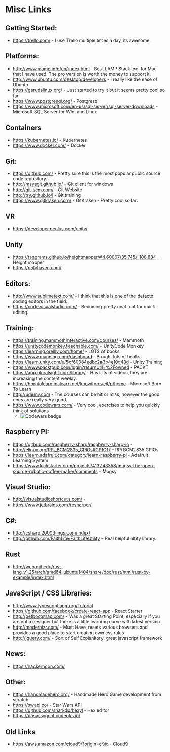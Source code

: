 # Misc Links

## Getting Started:

* https://trello.com/ - I use Trello multiple times a day, its awesome.

## Platforms:

* http://www.mamp.info/en/index.html - Best LAMP Stack tool for Mac that I have used. The pro version is worth the money
to support it.
* http://www.ubuntu.com/desktop/developers - I really like the ease of Ubuntu
* https://garudalinux.org/ - Just started to try it but it seems pretty cool so far
* https://www.postgresql.org/ - Postgresql
* https://www.microsoft.com/en-us/sql-server/sql-server-downloads - Microsoft SQL Server for Win. and Linux

## Containers
* https://kubernetes.io/ - Kubernetes
* https://www.docker.com/ - Docker

## Git:

* https://github.com/ - Pretty sure this is the most popular public source code repository.
* http://msysgit.github.io/ - Git client for windows
* http://git-scm.com/ - Git Website
* http://try.github.io/l - Git training
* https://www.gitkraken.com/ - GitKraken - Pretty cool so far.

## VR
* https://developer.oculus.com/unity/

## Unity
* https://tangrams.github.io/heightmapper/#4.60067/35.745/-108.884 - Height mapper
* https://polyhaven.com/

## Editors:

* http://www.sublimetext.com/ - I think that this is one of the defacto coding editors in the field.
* https://code.visualstudio.com/ - Becoming pretty neat tool for quick editing.

## Training:

* https://training.mammothinteractive.com/courses/ - Mammoth
* https://unitycodemonkey.teachable.com/ - UnityCode Monkey
* https://learning.oreilly.com/home/ - LOTS of books
* https://www.manning.com/dashboard - Bought lots of books
* https://learn.unity.com/u/5cf60384edbc2a3b4e10d43d - Unity Training
* https://www.packtpub.com/login?returnUrl=%2Fowned - PACKT
* https://app.pluralsight.com/library/ - Has lots of videos, they are increasing the content weekly.
* https://borntolearn.mslearn.net/knowitproveit/p/home - Microsoft Born To Learn
* http://udemy.com - The courses can be hit or miss, however the good ones are really very good.
* https://www.codewars.com/ - Very cool, exercises to help you quickly think of solutions
  * <img src="https://www.codewars.com/users/journeyman3282/badges/micro" alt="Codewars badge" />

## Raspberry PI:

* https://github.com/raspberry-sharp/raspberry-sharp-io - 
* http://elinux.org/RPi_BCM2835_GPIOs#GPIO17 - RPi BCM2835 GPIOs
* https://learn.adafruit.com/category/learn-raspberry-pi - Adafruit Learning System
* https://www.kickstarter.com/projects/413243358/mugsy-the-open-source-robotic-coffee-maker/comments - Mugsy

## Visual Studio:

* http://visualstudioshortcuts.com/ -
* https://www.jetbrains.com/resharper/

## C#:

* http://csharp.2000things.com/index/
* http://github.com/FaithLife/FaithLifeUtility - Real helpful ultity library.

## Rust
* http://web.mit.edu/rust-lang_v1.25/arch/amd64_ubuntu1404/share/doc/rust/html/rust-by-example/index.html

## JavaScript / CSS Libraries:

* http://www.typescriptlang.org/Tutorial
* https://github.com/facebook/create-react-app - React Starter
* http://getbootstrap.com/ - Was a great Starting Point, especially if you are not a designer but there is a little learning curve with latest version.
* http://modernizr.com/ - Must Have, resets various browsers and provides a good place to start creating own css rules
* http://jquery.com/ - Sort of Self Explanitory, great javascript framework

## News:

* https://hackernoon.com/

## Other:

* https://handmadehero.org/ - Handmade Hero Game development from scratch.
* https://swapi.co/ - Star Wars API
* https://github.com/sharkdp/hexyl - Hex editor
* https://dasassygoat.codecks.io/

## Old Links
* https://aws.amazon.com/cloud9/?origin=c9io - Cloud9
